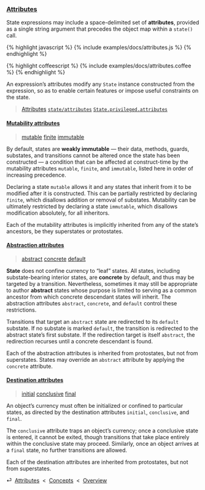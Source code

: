 ### [Attributes](#concepts--attributes)

State expressions may include a space-delimited set of **attributes**, provided as a single string argument that precedes the object map within a `state()` call.

{% highlight javascript %}
{% include examples/docs/attributes.js %}
{% endhighlight %}

{% highlight coffeescript %}
{% include examples/docs/attributes.coffee %}
{% endhighlight %}

An expression’s attributes modify any `State` instance constructed from the expression, so as to enable certain features or impose useful constraints on the state.

> [Attributes](/api/#state--attributes)
> [`state/attributes`](/source/#state--attributes.js)
> [`State.privileged.attributes`](/source/#state--privileged--attributes)

<div class="local-toc"></div>

#### [Mutability attributes](#concepts--attributes--mutability)

> [mutable](/api/#state--attributes--mutable)
> [finite](/api/#state--attributes--finite)
> [immutable](/api/#state--attributes--immutable)

By default, states are **weakly immutable** — their data, methods, guards, substates, and transitions cannot be altered once the state has been constructed — a condition that can be affected at construct-time by the mutability attributes `mutable`, `finite`, and `immutable`, listed here in order of increasing precedence.

Declaring a state `mutable` allows it and any states that inherit from it to be modified after it is constructed. This can be partially restricted by declaring `finite`, which disallows addition or removal of substates. Mutability can be ultimately restricted by declaring a state `immutable`, which disallows modification absolutely, for all inheritors.

Each of the mutability attributes is implicitly inherited from any of the state’s ancestors, be they superstates or protostates.


#### [Abstraction attributes](#concepts--attributes--abstraction)

> [abstract](/api/#state--attributes--abstract)
> [concrete](/api/#state--attributes--concrete)
> [default](/api/#state--attributes--default)

**State** does not confine currency to “leaf” states. All states, including substate-bearing interior states, are **concrete** by default, and thus may be targeted by a transition. Nevertheless, sometimes it may still be appropriate to author **abstract** states whose purpose is limited to serving as a common ancestor from which concrete descendant states will inherit. The abstraction attributes `abstract`, `concrete`, and `default` control these restrictions.

Transitions that target an `abstract` state are redirected to its `default` substate. If no substate is marked `default`, the transition is redirected to the abstract state’s first substate. If the redirection target is itself `abstract`, the redirection recurses until a concrete descendant is found.

Each of the abstraction attributes is inherited from protostates, but not from superstates. States may override an `abstract` attribute by applying the `concrete` attribute.


#### [Destination attributes](#concepts--attributes--destination)

> [initial](/api/#state--attributes--initial)
> [conclusive](/api/#state--attributes--conclusive)
> [final](/api/#state--attributes--final)

An object’s currency must often be initialized or confined to particular states, as directed by the destination attributes `initial`, `conclusive`, and `final`.

The `conclusive` attribute traps an object’s currency; once a conclusive state is entered, it cannot be exited, though transitions that take place entirely within the conclusive state may proceed. Similarly, once an object arrives at a `final` state, no further transitions are allowed.

Each of the destination attributes are inherited from protostates, but not from superstates.



<div class="backcrumb">
⏎  <a class="section" href="#concepts--attributes">Attributes</a>  &lt;  <a href="#concepts">Concepts</a>  &lt;  <a href="#overview">Overview</a>
</div>
